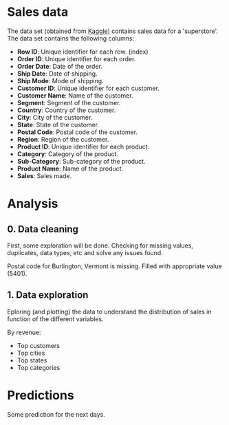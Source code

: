 # Sales data

The data set (obtained from [Kaggle](https://www.kaggle.com/datasets/rohitsahoo/sales-forecasting/data)) contains sales data for a 'superstore'. The data set contains the following columns:

- **Row ID**: Unique identifier for each row. (index)
- **Order ID**: Unique identifier for each order.
- **Order Date**: Date of the order.
- **Ship Date**: Date of shipping.
- **Ship Mode**: Mode of shipping.
- **Customer ID**: Unique identifier for each customer.
- **Customer Name**: Name of the customer.
- **Segment**: Segment of the customer.
- **Country**: Country of the customer.
- **City**: City of the customer.
- **State**: State of the customer.
- **Postal Code**: Postal code of the customer.
- **Region**: Region of the customer.
- **Product ID**: Unique identifier for each product.
- **Category**: Category of the product.
- **Sub-Category**: Sub-category of the product.
- **Product Name**: Name of the product.
- **Sales**: Sales made.


# Analysis

## 0. Data cleaning

First, some exploration will be done. Checking for missing values, duplicates, data types, etc and solve any issues found.

Postal code for Burlington, Vermont is missing. Filled with appropriate value (5401).

## 1. Data exploration

Eploring (and plotting) the data to understand the distribution of sales in function of the different variables.

By revenue:

- Top customers
- Top cities  
- Top states
- Top categories

# Predictions

Some prediction for the next days.